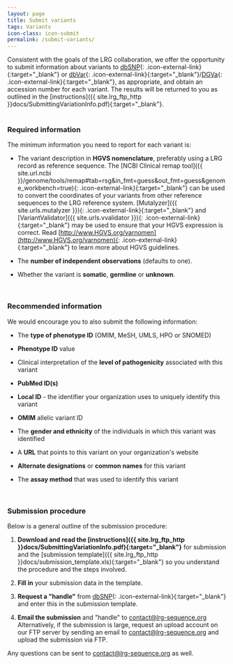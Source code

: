 ```yaml
---
layout: page
title: Submit variants
tags: Variants
icon-class: icon-submit
permalink: /submit-variants/
---
```


Consistent with the goals of the LRG collaboration, we offer the opportunity to submit information about variants to [dbSNP](http://www.ncbi.nlm.nih.gov/projects/SNP/){: .icon-external-link}{:target="_blank"} or [dbVar](http://www.ncbi.nlm.nih.gov/dbvar){: .icon-external-link}{:target="_blank"}/[DGVa](http://www.ebi.ac.uk/dgva/){: .icon-external-link}{:target="_blank"}, as appropriate, and obtain an accession number for each variant. The results will be returned to you as outlined in the [instructions]({{ site.lrg_ftp_http }}docs/SubmittingVariationInfo.pdf){:target="_blank"}.  
<br />


### Required information

The minimum information you need to report for each variant is:

* The variant description in **HGVS nomenclature**, preferably using a LRG record as reference sequence. The [NCBI Clinical remap tool]({{ site.url.ncbi }}/genome/tools/remap#tab=rsg&in_fmt=guess&out_fmt=guess&genome_workbench=true){: .icon-external-link}{:target="_blank"} can be used to convert the coordinates of your variants from other reference sequences to the LRG reference system. [Mutalyzer]({{ site.urls.mutalyzer }}){: .icon-external-link}{:target="_blank"} and [VariantValidator]({{ site.urls.vvalidator }}){: .icon-external-link}{:target="_blank"} may be used to ensure that your HGVS expression is correct. Read [http://www.HGVS.org/varnomen](http://www.HGVS.org/varnomen){: .icon-external-link}{:target="_blank"} to learn more about HGVS guidelines. 

* The **number of independent observations** (defaults to one).  

* Whether the variant is **somatic**, **germline** or **unknown**.

<br />


### Recommended information

We would encourage you to also submit the following information:

* The **type of phenotype ID** (OMIM, MeSH, UMLS, HPO or SNOMED)  

* **Phenotype ID** value  

* Clinical interpretation of the **level of pathogenicity** associated with this variant  

* **PubMed ID(s)**  

* **Local ID** - the identifier your organization uses to uniquely identify this variant  

* **OMIM** allelic variant ID  

* The **gender and ethnicity** of the individuals in which this variant was identified  

* A **URL** that points to this variant on your organization's website  

* **Alternate designations** or **common names** for this variant  

* The **assay method** that was used to identify this variant  

<br />

### Submission procedure

Below is a general outline of the submission procedure: 

1. **Download and read the [instructions]({{ site.lrg_ftp_http }}docs/SubmittingVariationInfo.pdf){:target="_blank"}** for submission and the [submission template]({{ site.lrg_ftp_http }}docs/submission_template.xls){:target="_blank"} so you understand the procedure and the steps involved.  

2. **Fill in** your submission data in the template.  

3. **Request a "handle"** from [dbSNP](http://www.ncbi.nlm.nih.gov/projects/SNP/handle){: .icon-external-link}{:target="_blank"} and enter this in the submission template.  

4. **Email the submission** and "handle" to <a class="bold_font" href="mailto:contact@lrg-sequence.org">contact@lrg-sequence.org</a>  
   Alternatively, if the submission is large, request an upload account on our FTP server by sending an email to <a class="bold_font" href="mailto:contact@lrg-sequence.org">contact@lrg-sequence.org</a> and upload the submission via FTP.


Any questions can be sent to <a class="bold_font" href="mailto:contact@lrg-sequence.org">contact@lrg-sequence.org</a> as well.

